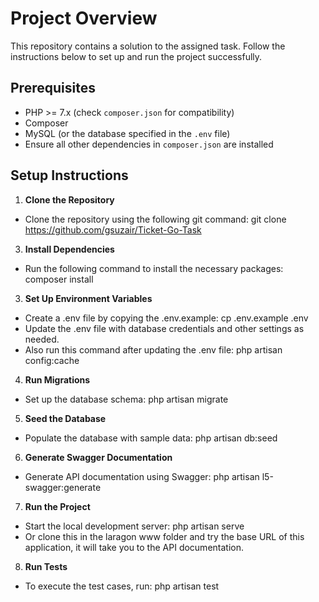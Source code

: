 # Project Overview

This repository contains a solution to the assigned task. Follow the instructions below to set up and run the project successfully.

## Prerequisites

- PHP >= 7.x (check `composer.json` for compatibility)
- Composer
- MySQL (or the database specified in the `.env` file)
- Ensure all other dependencies in `composer.json` are installed

## Setup Instructions

1. **Clone the Repository**
- Clone the repository using the following git command:
  git clone https://github.com/gsuzair/Ticket-Go-Task
3. **Install Dependencies**
- Run the following command to install the necessary packages:
  composer install
3. **Set Up Environment Variables**
- Create a .env file by copying the .env.example:
cp .env.example .env
- Update the .env file with database credentials and other settings as needed.
- Also run this command after updating the .env file:
  php artisan config:cache
4. **Run Migrations**
- Set up the database schema:
  php artisan migrate
5. **Seed the Database**
- Populate the database with sample data:
  php artisan db:seed
6. **Generate Swagger Documentation**
- Generate API documentation using Swagger:
  php artisan l5-swagger:generate
7. **Run the Project**
- Start the local development server:
  php artisan serve
- Or clone this in the laragon www folder and try the base URL of this application, it will take you to the API documentation.
8. **Run Tests**
- To execute the test cases, run:
  php artisan test
